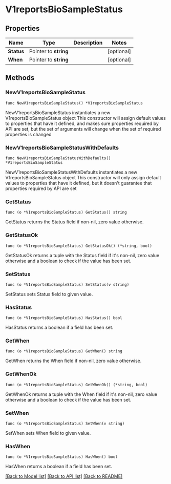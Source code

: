 # V1reportsBioSampleStatus

## Properties

Name | Type | Description | Notes
------------ | ------------- | ------------- | -------------
**Status** | Pointer to **string** |  | [optional] 
**When** | Pointer to **string** |  | [optional] 

## Methods

### NewV1reportsBioSampleStatus

`func NewV1reportsBioSampleStatus() *V1reportsBioSampleStatus`

NewV1reportsBioSampleStatus instantiates a new V1reportsBioSampleStatus object
This constructor will assign default values to properties that have it defined,
and makes sure properties required by API are set, but the set of arguments
will change when the set of required properties is changed

### NewV1reportsBioSampleStatusWithDefaults

`func NewV1reportsBioSampleStatusWithDefaults() *V1reportsBioSampleStatus`

NewV1reportsBioSampleStatusWithDefaults instantiates a new V1reportsBioSampleStatus object
This constructor will only assign default values to properties that have it defined,
but it doesn't guarantee that properties required by API are set

### GetStatus

`func (o *V1reportsBioSampleStatus) GetStatus() string`

GetStatus returns the Status field if non-nil, zero value otherwise.

### GetStatusOk

`func (o *V1reportsBioSampleStatus) GetStatusOk() (*string, bool)`

GetStatusOk returns a tuple with the Status field if it's non-nil, zero value otherwise
and a boolean to check if the value has been set.

### SetStatus

`func (o *V1reportsBioSampleStatus) SetStatus(v string)`

SetStatus sets Status field to given value.

### HasStatus

`func (o *V1reportsBioSampleStatus) HasStatus() bool`

HasStatus returns a boolean if a field has been set.

### GetWhen

`func (o *V1reportsBioSampleStatus) GetWhen() string`

GetWhen returns the When field if non-nil, zero value otherwise.

### GetWhenOk

`func (o *V1reportsBioSampleStatus) GetWhenOk() (*string, bool)`

GetWhenOk returns a tuple with the When field if it's non-nil, zero value otherwise
and a boolean to check if the value has been set.

### SetWhen

`func (o *V1reportsBioSampleStatus) SetWhen(v string)`

SetWhen sets When field to given value.

### HasWhen

`func (o *V1reportsBioSampleStatus) HasWhen() bool`

HasWhen returns a boolean if a field has been set.


[[Back to Model list]](../README.md#documentation-for-models) [[Back to API list]](../README.md#documentation-for-api-endpoints) [[Back to README]](../README.md)


